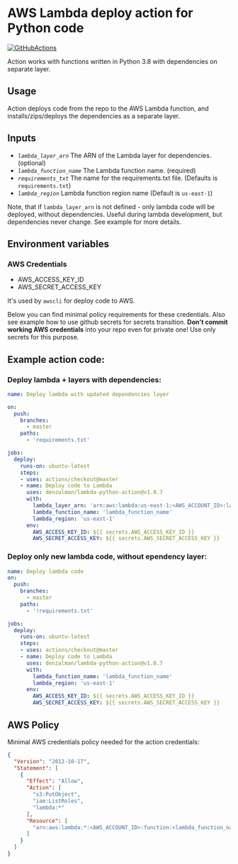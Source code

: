 # AWS Lambda deploy action for Python code

[![GitHubActions](https://img.shields.io/badge/listed%20on-GitHubActions-blue.svg)](https://github-actions.netlify.com/py-lambda)

Action works with functions written in Python 3.8 with dependencies on separate layer.

## Usage

Action deploys code from the repo to the AWS Lambda function, and installs/zips/deploys the dependencies as a separate layer.

## Inputs

  - *`lambda_layer_arn`* The ARN of the Lambda layer for dependencies. (optional)
  - *`lambda_function_name`* The Lambda function name. (required)
  - *`requirements_txt`* The name for the requirements.txt file. (Defaults is `requirements.txt`)
  - *`lambda_region`* Lambda function region name (Default is `us-east-1`)

Note, that if `lambda_layer_arn` is not defined - only lambda code will be deployed, without dependencies. Useful during lambda development, but dependencies never change. See example for more details.

## Environment variables
### AWS Credentials
  - AWS_ACCESS_KEY_ID
  - AWS_SECRET_ACCESS_KEY

It's used by `awscli` for deploy code to AWS. 

Below you can find minimal policy requirements for these credentials. Also see example how to use github secrets for secrets transition. **Don't commit working AWS credentials** into your repo even for private one! Use only secrets for this purpose.

## Example action code:

### Deploy lambda + layers with dependencies:
```yaml
name: Deploy lambda with updated dependencies layer

on:
  push:
    branches:
      - master
    paths:
      - 'requirements.txt'

jobs:
  deploy:
    runs-on: ubuntu-latest
    steps:
    - uses: actions/checkout@master
    - name: Deploy code to Lambda
      uses: denzalman/lambda-python-action@v1.0.7
      with:
        lambda_layer_arn: 'arn:aws:lambda:us-east-1:<AWS_ACCOUNT_ID>:layer:<lambda_layer_name>'
        lambda_function_name: 'lambda_function_name'
        lambda_region: 'us-east-1'
      env:
        AWS_ACCESS_KEY_ID: ${{ secrets.AWS_ACCESS_KEY_ID }}
        AWS_SECRET_ACCESS_KEY: ${{ secrets.AWS_SECRET_ACCESS_KEY }}
```

### Deploy only new lambda code, without ependency layer:
```yaml
name: Deploy lambda code
on:
  push:
    branches:
      - master
    paths:
      - '!requirements.txt'

jobs:
  deploy:
    runs-on: ubuntu-latest
    steps:
    - uses: actions/checkout@master
    - name: Deploy code to Lambda
      uses: denzalman/lambda-python-action@v1.0.7
      with:
        lambda_function_name: 'lambda_function_name'
        lambda_region: 'us-east-1'
      env:
        AWS_ACCESS_KEY_ID: ${{ secrets.AWS_ACCESS_KEY_ID }}
        AWS_SECRET_ACCESS_KEY: ${{ secrets.AWS_SECRET_ACCESS_KEY }}
```

## AWS Policy
Minimal AWS credentials policy needed for the action credentials: 

```json
{
  "Version": "2012-10-17",
  "Statement": [
    {
      "Effect": "Allow",
      "Action": [
        "s3:PutObject",
        "iam:ListRoles",
        "lambda:*"
      ],
      "Resource": [
        "arn:aws:lambda:*:<AWS_ACCOUNT_ID>:function:<lambda_function_name>*"
      ]
    }
  ]
}
```


